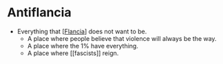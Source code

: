 # Antiflancia

- Everything that [[Flancia]] does not want to be.
  - A place where people believe that violence will always be the way.
  - A place where the 1% have everything.
  - A place where [[fascists]] reign.

[//begin]: # "Autogenerated link references for markdown compatibility"
[Flancia]: flancia "Flancia"
[//end]: # "Autogenerated link references"